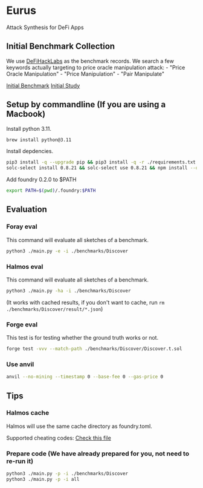 # Eurus
Attack Synthesis for DeFi Apps

## Initial Benchmark Collection
We use [DeFiHackLabs](https://github.com/SunWeb3Sec/DeFiHackLabs/tree/main) as the benchmark records. 
We search a few keywords actually targeting to price oracle manipulation attack:
    - "Price Oracle Manipulation"
    - "Price Manipulation"
    - "Pair Manipulate"

[Initial Benchmark](https://docs.google.com/spreadsheets/d/1Lv_MobKl0fHEsKa3oUU9-YnTsg_f9afePEtP_zSXU1c/edit?usp=sharing)
[Initial Study](https://docs.google.com/document/d/1GLrh-LDtsVapd0acO_sXS0HsohMXxJ6p2bjj6VbaNSw/edit?usp=sharing)

## Setup by commandline (If you are using a Macbook)
Install python 3.11.
```bash
brew install python@3.11
```

Install depdencies.
```bash
pip3 install -q --upgrade pip && pip3 install -q -r ./requirements.txt && \
solc-select install 0.8.21 && solc-select use 0.8.21 && npm install --quiet --save-dev
```

Add foundry 0.2.0 to $PATH
```bash
export PATH=$(pwd)/.foundry:$PATH
```

## Evaluation

### Foray eval
This command will evaluate all sketches of a benchmark.
```bash
python3 ./main.py -e -i ./benchmarks/Discover
```

### Halmos eval
This command will evaluate all sketches of a benchmark.
```bash
python3 ./main.py -ha -i ./benchmarks/Discover
```
(It works with cached results, if you don't want to cache, run `rm ./benchmarks/Discover/result/*.json`)

### Forge eval
This test is for testing whether the ground truth works or not.
```bash
forge test -vvv --match-path ./benchmarks/Discover/Discover.t.sol
```

### Use anvil
```bash
anvil --no-mining --timestamp 0 --base-fee 0 --gas-price 0
```

## Tips

### Halmos cache
Halmos will use the same cache directory as foundry.toml.

Supported cheating codes: [Check this file](https://github.com/a16z/halmos/blob/6be83f77b9b4775c4c27fd262fc4b7faaf8a1a22/src/halmos/sevm.py#L1828)

### Prepare code (We have already prepared for you, not need to re-run it)
```bash
python3 ./main.py -p -i ./benchmarks/Discover
python3 ./main.py -p -i all
```
